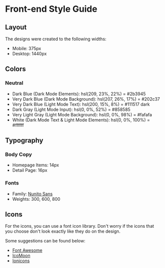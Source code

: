# Front-end Style Guide

## Layout

The designs were created to the following widths:

- Mobile: 375px
- Desktop: 1440px

## Colors

### Neutral

- Dark Blue (Dark Mode Elements): hsl(209, 23%, 22%) = #2b3945
- Very Dark Blue (Dark Mode Background): hsl(207, 26%, 17%) = #202c37
- Very Dark Blue (Light Mode Text): hsl(200, 15%, 8%) = 	#111517 dark
- Dark Gray (Light Mode Input): hsl(0, 0%, 52%) = 	#858585
- Very Light Gray (Light Mode Background): hsl(0, 0%, 98%) = #fafafa
- White (Dark Mode Text & Light Mode Elements): hsl(0, 0%, 100%) =	#ffffff

## Typography

### Body Copy

- Homepage Items: 14px
- Detail Page: 16px

### Fonts

- Family: [Nunito Sans](https://fonts.google.com/specimen/Nunito+Sans)
- Weights: 300, 600, 800

## Icons

For the icons, you can use a font icon library. Don't worry if the icons that you choose don't look exactly like they do on the design.

Some suggestions can be found below:

- [Font Awesome](https://fontawesome.com)
- [IcoMoon](https://icomoon.io)
- [Ionicons](https://ionicons.com)
